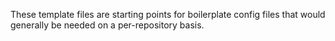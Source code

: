 These template files are starting points for boilerplate config files that
would generally be needed on a per-repository basis.
